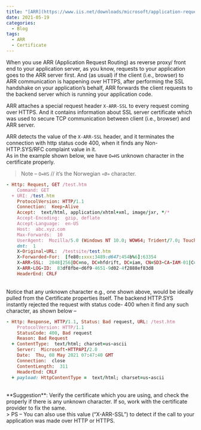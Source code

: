 ```yaml
---
title: "[ARR](https://www.iis.net/downloads/microsoft/application-request-routing) rejecting HTTPS requests with http error code- 400"
date: 2021-05-19
categories:
  - Blog
tags:
  - ARR
  - Certificate
---
```


When you use ARR (Application Request Routing) as reverse proxy/ front end to your application server, as you know, requests to your application goes to the ARR server first. And (as usual) if the client (i.e., browser) to ARR communication is happening over HTTPS, after performing the SSL handshake on your application’s behalf, ARR forwards the client requests to the backend server which is running your application code. 



ARR attaches a special request header `X-ARR-SSL` to every request coming over HTTPS. And it contains information about SSL server certificate which was used to secure TCP communication between client (i.e., browser) and ARR server. 


ARR detects the value of the `X-ARR-SSL` header, and it terminates the connection with http status code 400, when it finds any Non-HTTP.SYS/RFC complaint value in it.
<br/>
As in the example shown below, we have `O=HS` unknown character in the certificate properly.
> Note – `O=HS` // it’s the Norwegian `«Ø»` character.

```ruby
- Http: Request, GET /test.htm
    Command: GET
  + URI: /test.htm
    ProtocolVersion: HTTP/1.1
    Connection:  Keep-Alive
    Accept:  text/html, application/xhtml+xml, image/jxr, */*
    Accept-Encoding:  gzip, deflate
    Accept-Language:  en-US
    Host:  abc.xyz.com
    Max-Forwards:  10
    UserAgent:  Mozilla/5.0 (Windows NT 10.0; WOW64; Trident/7.0; Touch; rv:11.0) like Gecko
    dnt:  1
    X-Original-URL:  /testsite/test.htm
    X-Forwarded-For:  [fe80::xxx:3489:d647:454b%6]:63354
    X-ARR-SSL:  2048|256|DC=no, DC=hfdrift, DC=iam, CN=SD3-CA-IAM-01|C=NO, L=Drammen, O=HS, OU=STHF, CN=abc.xyz.com
    X-ARR-LOG-ID:  83df8fbe-d6f9-4651-9d02-4f2888ef83d8
    HeaderEnd: CRLF
```
<br/>
Notice that any unknown character e.g., one shown above, would be ideally pulled from the Certificate properties itself. The backend HTTP.SYS instantly rejected the request with status code- 400 when it find any such character, as shown below – 

```ruby
- Http: Response, HTTP/1.1, Status: Bad request, URL: /test.htm
    ProtocolVersion: HTTP/1.1
    StatusCode: 400, Bad request
    Reason: Bad Request
  + ContentType:  text/html; charset=us-ascii
    Server:  Microsoft-HTTPAPI/2.0
    Date:  Thu, 08 May 2021 07:47:40 GMT
    Connection:  close
    ContentLength:  311
    HeaderEnd: CRLF
  + payload: HttpContentType =  text/html; charset=us-ascii
```
<br/>
**Suggestion**: Verify the certificate which you are using, and check the properly if there is any unknown character. If so, work with the certificate provider to fix the same.

<br/>
> PS – You can also use this value (“X-ARR-SSL”) to detect if the call to your application was made over HTTP or HTTPS. 

